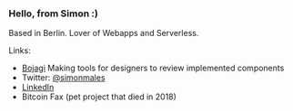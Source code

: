 ### Hello, from Simon :)

Based in Berlin. Lover of Webapps and Serverless.

Links:
* [Bojagi](https://bojagi.io/) Making tools for designers to review implemented components
* Twitter: [@simonmales](https://twitter.com/simonmales)
* [LinkedIn](https://www.linkedin.com/in/simonmales/)
* Bitcoin Fax (pet project that died in 2018)

<!--
**sime/sime** is a ✨ _special_ ✨ repository because its `README.md` (this file) appears on your GitHub profile.

Here are some ideas to get you started:

- 🔭 I’m currently working on ...
- 🌱 I’m currently learning ...
- 👯 I’m looking to collaborate on ...
- 🤔 I’m looking for help with ...
- 💬 Ask me about ...
- 📫 How to reach me: ...
- 😄 Pronouns: ...
- ⚡ Fun fact: ...
-->
